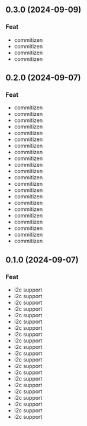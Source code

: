 ## 0.3.0 (2024-09-09)

### Feat

- commitizen
- commitizen
- commitizen
- commitizen

## 0.2.0 (2024-09-07)

### Feat

- commitizen
- commitizen
- commitizen
- commitizen
- commitizen
- commitizen
- commitizen
- commitizen
- commitizen
- commitizen
- commitizen
- commitizen
- commitizen
- commitizen
- commitizen
- commitizen
- commitizen
- commitizen
- commitizen
- commitizen
- commitizen
- commitizen

## 0.1.0 (2024-09-07)

### Feat

- i2c support
- i2c support
- i2c support
- i2c support
- i2c support
- i2c support
- i2c support
- i2c support
- i2c support
- i2c support
- i2c support
- i2c support
- i2c support
- i2c support
- i2c support
- i2c support
- i2c support
- i2c support
- i2c support
- i2c support
- i2c support
